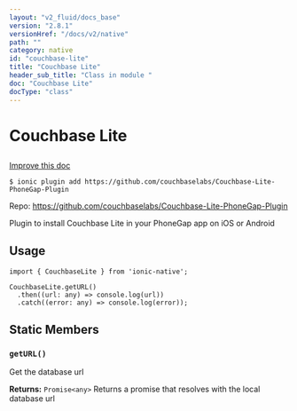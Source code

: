 ```yaml
---
layout: "v2_fluid/docs_base"
version: "2.8.1"
versionHref: "/docs/v2/native"
path: ""
category: native
id: "couchbase-lite"
title: "Couchbase Lite"
header_sub_title: "Class in module "
doc: "Couchbase Lite"
docType: "class"
---
```








<h1 class="api-title">
  
  Couchbase Lite
  

  

  </h1>

<a class="improve-v2-docs" href="http://github.com/driftyco/ionic-native/edit/master/src/plugins/couchbase-lite.ts#L0">
  Improve this doc
</a>



<!-- decorators -->





<pre><code>$ ionic plugin add https://github.com/couchbaselabs/Couchbase-Lite-PhoneGap-Plugin</code></pre>
<p>Repo:
  <a href="https://github.com/couchbaselabs/Couchbase-Lite-PhoneGap-Plugin">
    https://github.com/couchbaselabs/Couchbase-Lite-PhoneGap-Plugin
  </a>
</p>

<!-- description -->

<p>Plugin to install Couchbase Lite in your PhoneGap app on iOS or Android</p>



<!-- if doc.decorators -->

<!-- @usage tag -->

<h2>Usage</h2>

<pre><code>import { CouchbaseLite } from &#39;ionic-native&#39;;

CouchbaseLite.getURL()
  .then((url: any) =&gt; console.log(url))
  .catch((error: any) =&gt; console.log(error));
</code></pre>




<!-- @property tags -->


<h2>Static Members</h2>

<div id="getURL"></div>
<h3><code>getURL()</code>
  
</h3>




Get the database url






<div class="return-value" markdown="1">
  <i class="icon ion-arrow-return-left"></i>
  <b>Returns:</b> 
<code>Promise&lt;any&gt;</code> Returns a promise that resolves with the local database url
</div>




<!-- methods on the class -->



<!-- other classes -->

<!-- end other classes -->

<!-- interfaces -->

<!-- end interfaces -->

<!-- related link --><!-- end content block -->


<!-- end body block -->

